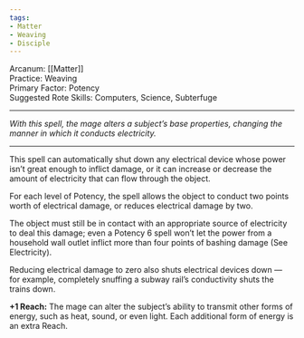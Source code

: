 ```yaml
---
tags:
- Matter
- Weaving
- Disciple
---
```


Arcanum: [[Matter]]\
Practice: Weaving\
Primary Factor: Potency\
Suggested Rote Skills: Computers, Science, Subterfuge

---

_With this spell, the mage alters a subject’s base properties, changing the manner in which it conducts electricity._

---

This spell can automatically shut down any electrical device whose power isn’t great enough to inflict damage, or it can increase or decrease the amount of electricity that can flow through the object.

For each level of Potency, the spell allows the object to conduct two points worth of electrical damage, or reduces electrical damage by two.

The object must still be in contact with an appropriate source of electricity to deal this damage; even a Potency 6 spell won’t let the power from a household wall outlet inflict more than four points of bashing damage (See Electricity).

Reducing electrical damage to zero also shuts electrical devices down — for example, completely snuffing a subway rail’s conductivity shuts the trains down.

**+1 Reach:** The mage can alter the subject’s ability to transmit other forms of energy, such as heat, sound, or even light. Each additional form of energy is an extra Reach.